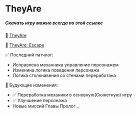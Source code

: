 # TheyAre
##### Скачать игру можно всегда по этой ссылке

:large_blue_diamond: [TheyAre](https://drive.google.com/uc?export=download&id=1h1ogKGpgsCNfyO3AyB-isjythuaOEFNb)

:large_blue_diamond: [TheyAre: Escape](https://drive.google.com/uc?export=download&id=1ee2WFQmeSNZ1_REJIfbR5CIvpSWyryJc)


:white_check_mark: Последний патчлог:
- Исправлена механника управление персонажем
- Изменина логика поведения персонажа
- Логика столкнавения со стенами переработана 

:black_square_button: Будующие изменения:
- :white_check_mark: Переработка механики в основную(Сюжетную) игру
- :white_check_mark: Улучшение персонажа
- Новые миссий Главы Пролог
_
